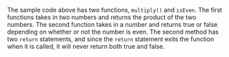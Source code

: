 The sample code above has two functions, `multiply()` and `isEven`. The first functions takes in two numbers and returns the product of the two numbers. The second function takes in a number and returns true or false depending on whether or not the number is even. The second method has two `return` statements, and since the `return` statement exits the function when it is called, it will never return both true and false.